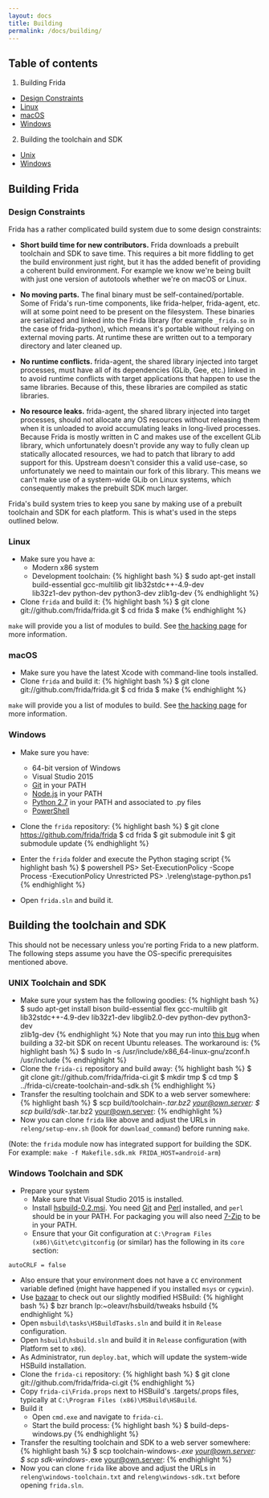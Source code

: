 ```yaml
---
layout: docs
title: Building
permalink: /docs/building/
---
```



## Table of contents

1. Building Frida
 - [Design Constraints](#design-constraints)
 - [Linux](#linux)
 - [macOS](#macOS)
 - [Windows](#windows)
2. Building the toolchain and SDK
 - [Unix](#unix-toolchain-and-sdk)
 - [Windows](#windows-toolchain-and-sdk)

## Building Frida

### Design Constraints

Frida has a rather complicated build system due to some design constraints:

- **Short build time for new contributors.** Frida downloads a prebuilt
toolchain and SDK to save time. This requires a bit more fiddling to get the
build environment just right, but it has the added benefit of providing a
coherent build environment. For example we know we're being built with just
one version of autotools whether we're on macOS or Linux.

- **No moving parts.** The final binary must be self-contained/portable. Some of
Frida's run-time components, like frida-helper, frida-agent, etc. will at some
point need to be present on the filesystem. These binaries are serialized and
linked into the Frida library (for example `_frida.so` in the case of
frida-python), which means it's portable without relying on external moving
parts. At runtime these are written out to a temporary directory and later
cleaned up.

- **No runtime conflicts.** frida-agent, the shared library injected into target
processes, must have all of its dependencies (GLib, Gee, etc.) linked in to
avoid runtime conflicts with target applications that happen to use the same
libraries. Because of this, these libraries are compiled as static libraries.

- **No resource leaks.** frida-agent, the shared library injected into target
processes, should not allocate any OS resources without releasing them when it
is unloaded to avoid accumulating leaks in long-lived processes. Because Frida
is mostly written in C and makes use of the excellent GLib library, which
unfortunately doesn't provide any way to fully clean up statically allocated
resources, we had to patch that library to add support for this. Upstream
doesn't consider this a valid use-case, so unfortunately we need to maintain our
fork of this library. This means we can't make use of a system-wide GLib on
Linux systems, which consequently makes the prebuilt SDK much larger.

Frida's build system tries to keep you sane by making use of a prebuilt
toolchain and SDK for each platform. This is what's used in the steps outlined
below.

### Linux

- Make sure you have a:
  - Modern x86 system
  - Development toolchain:
{% highlight bash %}
$ sudo apt-get install build-essential gcc-multilib git lib32stdc++-4.9-dev \
    lib32z1-dev python-dev python3-dev zlib1g-dev
{% endhighlight %}
- Clone `frida` and build it:
{% highlight bash %}
$ git clone git://github.com/frida/frida.git
$ cd frida
$ make
{% endhighlight %}

`make` will provide you a list of modules to build.  See [the hacking page](https://www.frida.re/docs/hacking/) for more information.

### macOS

- Make sure you have the latest Xcode with command-line tools installed.
- Clone `frida` and build it:
{% highlight bash %}
$ git clone git://github.com/frida/frida.git
$ cd frida
$ make
{% endhighlight %}

`make` will provide you a list of modules to build.  See [the hacking page](https://www.frida.re/docs/hacking/) for more information.

### Windows

- Make sure you have:
  - 64-bit version of Windows
  - Visual Studio 2015
  - [Git](https://git-scm.com/downloads) in your PATH
  - [Node.js](https://nodejs.org/) in your PATH
  - [Python 2.7](https://www.python.org/downloads/windows/) in your PATH and associated to .py files
  - [PowerShell](https://msdn.microsoft.com/en-us/powershell/scripting/setup/installing-windows-powershell)

- Clone the `frida` repository:
{% highlight bash %}
$ git clone https://github.com/frida/frida
$ cd frida
$ git submodule init
$ git submodule update
{% endhighlight %}

- Enter the `frida` folder and execute the Python staging script
{% highlight bash %}
$ powershell
PS> Set-ExecutionPolicy -Scope Process -ExecutionPolicy Unrestricted
PS> .\releng\stage-python.ps1
{% endhighlight %}

- Open `frida.sln` and build it.

## Building the toolchain and SDK

This should not be necessary unless you're porting Frida to a new platform. The
following steps assume you have the OS-specific prerequisites mentioned above.

### UNIX Toolchain and SDK

- Make sure your system has the following goodies:
{% highlight bash %}
$ sudo apt-get install bison build-essential flex gcc-multilib git \
    lib32stdc++-4.9-dev lib32z1-dev libglib2.0-dev python-dev python3-dev \
    zlib1g-dev
{% endhighlight %}
  Note that you may run into [this bug](https://bugs.launchpad.net/ubuntu/+source/zlib/+bug/1155307)
  when building a 32-bit SDK on recent Ubuntu releases. The workaround is:
{% highlight bash %}
  $ sudo ln -s /usr/include/x86_64-linux-gnu/zconf.h /usr/include
{% endhighlight %}
- Clone the `frida-ci` repository and build away:
{% highlight bash %}
$ git clone git://github.com/frida/frida-ci.git
$ mkdir tmp
$ cd tmp
$ ../frida-ci/create-toolchain-and-sdk.sh
{% endhighlight %}
- Transfer the resulting toolchain and SDK to a web server somewhere:
{% highlight bash %}
$ scp build/toolchain-*.tar.bz2 your@own.server:
$ scp build/sdk-*.tar.bz2 your@own.server:
{% endhighlight %}
- Now you can clone `frida` like above and adjust the URLs in
`releng/setup-env.sh` (look for `download_command`) before running `make`.

(Note: the `frida` module now has integrated support for building the SDK.
For example: `make -f Makefile.sdk.mk FRIDA_HOST=android-arm`)

### Windows Toolchain and SDK

- Prepare your system
  - Make sure that Visual Studio 2015 is installed.
  - Install
  [hsbuild-0.2.msi](https://launchpad.net/hsbuild/trunk/0.2/+download/hsbuild-0.2.msi).
  You need [Git](https://msysgit.github.com/) and
  [Perl](https://www.activestate.com/activeperl/) installed, and `perl` should be
  in your PATH. For packaging you will also need [7-Zip](http://www.7-zip.org/)
  to be in your PATH.
  - Ensure that your Git configuration at
  `C:\Program Files (x86)\Git\etc\gitconfig` (or similar) has the following in
   its `core` section:
```
autoCRLF = false
```
  - Also ensure that your environment does not have a `CC` environment variable
  defined (might have happened if you installed `msys` or `cygwin`).
  - Use [bazaar](https://bazaar.canonical.com/) to check out our slightly
  modified HSBuild:
{% highlight bash %}
$ bzr branch lp:~oleavr/hsbuild/tweaks hsbuild
{% endhighlight %}
  - Open `msbuild\tasks\HSBuildTasks.sln` and build it in `Release` configuration.
  - Open `hsbuild\hsbuild.sln` and build it in `Release` configuration (with
  Platform set to `x86`).
  - As Administrator, run `deploy.bat`, which will update the system-wide
  HSBuild installation.
  - Clone the `frida-ci` repository:
{% highlight bash %}
$ git clone git://github.com/frida/frida-ci.git
{% endhighlight %}
  - Copy `frida-ci\Frida.props` next to HSBuild's .targets/.props
  files, typically at `C:\Program Files (x86)\MSBuild\HSBuild`.
- Build it
  - Open `cmd.exe` and navigate to `frida-ci`.
  - Start the build process:
{% highlight bash %}
$ build-deps-windows.py
{% endhighlight %}
- Transfer the resulting toolchain and SDK to a web server somewhere:
{% highlight bash %}
$ scp toolchain-windows-*.exe your@own.server:
$ scp sdk-windows-*.exe your@own.server:
{% endhighlight %}
- Now you can clone `frida` like above and adjust the URLs in
`releng\windows-toolchain.txt` and `releng\windows-sdk.txt` before opening
`frida.sln`.
